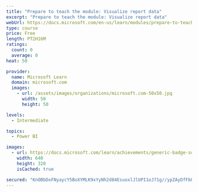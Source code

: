```yaml
---
title: "Prepare to teach the module: Visualize report data"
excerpt: "Prepare to teach the module: Visualize report data"
webUrl: https://docs.microsoft.com/en-us/learn/modules/prepare-to-teach-module-visualize-report-data/
type: course
price: Free
length: PT2H16M
ratings:
  count: 0
  average: 0
heat: 50

provider:
  name: Microsoft Learn
  domain: microsoft.com
  images:
    - url: /assets/images/organizations/microsoft.com-50x50.jpg
      width: 50
      height: 50

levels:
  - Intermediate

topics:
  - Power BI

images:
  - url: https://docs.microsoft.com/learn/achievements/generic-badge-social.png
    width: 640
    height: 320
    isCached: true

secured: "KnOBbDxFNyaycY5BoXYMLK9xYyNh2d84EsuoxlJlUPI1oJ71g//ypZAyDfFbQEBrRqhE/B8rDfyPVOIn71NJPxvsD7TvupHGT21btW6x6aVXjNWClAjB+0ThDz6CTz3yJRsHCRT1wjU/TVEMcU2dRdP/vPuwwJpbgLqzvVTh5blxvi7MEIRHaXbDZAHVfQ2g0t7uCWTytqvw+GXc0LDzWlX6kaKSHQ9S2ltRfWDjDZoKsUbfU2LQJEcbiKAPQ8AQh1r0GTXeTBYPxTX1Ds+aYKcPdI3gQ2VZZuXgXLH9SXUmyHf1DODDeM7wYJPCcN9hBIzB607IybSHIyw2duGaLSag9n7e2blwOi7gdYUTONdX74KtOl5urx2GIlgnHBLD5+ex6OmO3V3cNi/dAbUMew==;NHotf5fSD0AmtHVnGVL12Q=="
---
```


